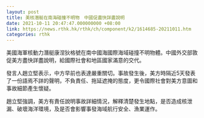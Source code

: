 ```yaml
---
layout: post
title: 美核潛艇在南海碰撞不明物　中國促盡快詳盡說明
date: 2021-10-11 20:47:47.000000000 +08:00
link: https://news.rthk.hk/rthk/ch/component/k2/1614685-20211011.htm
categories: rthk
---
```


美國海軍核動力潛艇康涅狄格號在南中國海國際海域碰撞不明物體。中國外交部敦促美方盡快詳盡說明，給國際社會和地區國家滿意的交代。

發言人趙立堅表示，中方早前也表達嚴重關切。事故發生後，美方時隔近5天發表了一份語焉不詳的聲明，不負責任、拖延遮掩的態度，更令國際社會對美方意圖和事故細節產生懷疑。

趙立堅強調，美方有責任說明事故詳細情況，解釋清楚發生地點，是否造成核泄漏、破壞海洋環境，及是否會影響事發海域航行安全、漁業運作。

